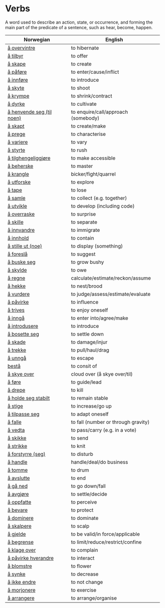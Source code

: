 # Verbs

A word used to describe an action, state, or occurrence, and forming the main part of the predicate of a sentence, such as hear, become, happen.

| Norwegian | English |
| --- | --- |
| [å overvintre](https://www.ordnett.no/search?language=no&phrase=å%20overvintre) | to hibernate |
| [å tilbyr](https://www.ordnett.no/search?language=no&phrase=å%20tilbyr) | to offer |
| [å skape](https://www.ordnett.no/search?language=no&phrase=å%20skape) | to create |
| [å påføre](https://www.ordnett.no/search?language=no&phrase=å%20påføre) | to enter/cause/inflict |
| [å innføre](https://www.ordnett.no/search?language=no&phrase=å%20innføre) | to introduce |
| [å skyte](https://www.ordnett.no/search?language=no&phrase=å%20skyte) | to shoot |
| [å krympe](https://www.ordnett.no/search?language=no&phrase=å%20krympe) | to shrink/contract |
| [å dyrke](https://www.ordnett.no/search?language=no&phrase=å%20dyrke) | to cultivate |
| [å henvende seg (til noen)](https://www.ordnett.no/search?language=no&phrase=å%20henvende%20seg%20(til%20noen)) | to enquire/call/approach (somebody) |
| [å skapt](https://www.ordnett.no/search?language=no&phrase=å%20skapt) | to create/make |
| [å prege](https://www.ordnett.no/search?language=no&phrase=å%20prege) | to characterise |
| [å variere](https://www.ordnett.no/search?language=no&phrase=å%20variere) | to vary |
| [å styrte](https://www.ordnett.no/search?language=no&phrase=å%20styrte) | to rush |
| [å tilghengeliggjøre](https://www.ordnett.no/search?language=no&phrase=å%20tilghengeliggjøre) | to make accessible |
| [å beherske](https://www.ordnett.no/search?language=no&phrase=å%20beherske) | to master |
| [å krangle](https://www.ordnett.no/search?language=no&phrase=å%20krangle) | bicker/fight/quarrel |
| [å utforske](https://www.ordnett.no/search?language=no&phrase=å%20utforske) | to explore |
| [å tape](https://www.ordnett.no/search?language=no&phrase=å%20tape) | to lose |
| [å samle](https://www.ordnett.no/search?language=no&phrase=å%20samle) | to collect (e.g. together) |
| [å utvikle](https://www.ordnett.no/search?language=no&phrase=å%20utvikle) | to develop (including code) |
| [å overraske](https://www.ordnett.no/search?language=no&phrase=å%20overraske) | to surprise |
| [å skille](https://www.ordnett.no/search?language=no&phrase=å%20skille) | to separate |
| [å innvandre](https://www.ordnett.no/search?language=no&phrase=å%20innvandre) | to immigrate |
| [å innhold](https://www.ordnett.no/search?language=no&phrase=å%20innhold) | to contain |
| [å stille ut (noe)](https://www.ordnett.no/search?language=no&phrase=å%20stille%20ut%20(noe)) | to display (something) |
| [å foreslå](https://www.ordnett.no/search?language=no&phrase=å%20foreslå) | to suggest |
| [å buske seg](https://www.ordnett.no/search?language=no&phrase=å%20buske%20seg) | to grow bushy |
| [å skylde](https://www.ordnett.no/search?language=no&phrase=å%20skylde) | to owe |
| [å regne](https://www.ordnett.no/search?language=no&phrase=å%20regne) | calculate/estimate/reckon/assume |
| [å hekke](https://www.ordnett.no/search?language=no&phrase=å%20hekke) | to nest/brood |
| [å vurdere](https://www.ordnett.no/search?language=no&phrase=å%20vurdere) | to judge/assess/estimate/evaluate |
| [å påvirke](https://www.ordnett.no/search?language=no&phrase=å%20påvirke) | to influence |
| [å trives](https://www.ordnett.no/search?language=no&phrase=å%20trives) | to enjoy oneself |
| [å inngå](https://www.ordnett.no/search?language=no&phrase=å%20inngå) | to enter into/agree/make |
| [å introdusere](https://www.ordnett.no/search?language=no&phrase=å%20introdusere) | to introduce |
| [å bosette seg](https://www.ordnett.no/search?language=no&phrase=å%20bosette%20seg) | to settle down |
| [å skade](https://www.ordnett.no/search?language=no&phrase=å%20skade) | to damage/injur |
| [å trekke](https://www.ordnett.no/search?language=no&phrase=å%20trekke) | to pull/haul/drag |
| [å unngå](https://www.ordnett.no/search?language=no&phrase=å%20unngå) | to escape |
| [bestå](https://www.ordnett.no/search?language=no&phrase=bestå) | to consit of |
| [å skye over](https://www.ordnett.no/search?language=no&phrase=å%20skye%20over) | cloud over (å skye over/til) |
| [å føre](https://www.ordnett.no/search?language=no&phrase=å%20føre) | to guide/lead |
| [å drepe](https://www.ordnett.no/search?language=no&phrase=å%20drepe) | to kill |
| [å holde seg stabilt](https://www.ordnett.no/search?language=no&phrase=å%20holde%20seg%20stabilt) | to remain stable |
| [å stige](https://www.ordnett.no/search?language=no&phrase=å%20stige) | to increase/go up |
| [å tilpasse seg](https://www.ordnett.no/search?language=no&phrase=å%20tilpasse%20seg) | to adapt oneself |
| [å falle](https://www.ordnett.no/search?language=no&phrase=å%20falle) | to fall (number or through gravity) |
| [å vedta](https://www.ordnett.no/search?language=no&phrase=å%20vedta) | to pass/carry (e.g. in a vote) |
| [å skikke](https://www.ordnett.no/search?language=no&phrase=å%20skikke) | to send |
| [å strikke](https://www.ordnett.no/search?language=no&phrase=å%20strikke) | to knit |
| [å forstyrre (seg)](https://www.ordnett.no/search?language=no&phrase=å%20forstyrre%20(seg)) | to disturb |
| [å handle](https://www.ordnett.no/search?language=no&phrase=å%20handle) | handle/deal/do business |
| [å tomme](https://www.ordnett.no/search?language=no&phrase=å%20tomme) | to drum |
| [å avslutte](https://www.ordnett.no/search?language=no&phrase=å%20avslutte) | to end |
| [å gå ned](https://www.ordnett.no/search?language=no&phrase=å%20gå%20ned) | to go down/fall |
| [å avgjøre](https://www.ordnett.no/search?language=no&phrase=å%20avgjøre) | to settle/decide |
| [å oppfatte](https://www.ordnett.no/search?language=no&phrase=å%20oppfatte) | to perceive |
| [å bevare](https://www.ordnett.no/search?language=no&phrase=å%20bevare) | to protect |
| [å dominere](https://www.ordnett.no/search?language=no&phrase=å%20dominere) | to dominate |
| [å skalpere](https://www.ordnett.no/search?language=no&phrase=å%20skalpere) | to scalp |
| [å gjelde](https://www.ordnett.no/search?language=no&phrase=å%20gjelde) | to be valid/in force/applicable |
| [å begrense](https://www.ordnett.no/search?language=no&phrase=å%20begrense) | to limit/reduce/restrict/confine |
| [å klage over](https://www.ordnett.no/search?language=no&phrase=å%20klage%20over) | to complain |
| [å påvirke hverandre](https://www.ordnett.no/search?language=no&phrase=å%20påvirke%20hverandre) | to interact |
| [å blomstre](https://www.ordnett.no/search?language=no&phrase=å%20blomstre) | to flower |
| [å synke](https://www.ordnett.no/search?language=no&phrase=å%20synke) | to decrease |
| [å ikke endre](https://www.ordnett.no/search?language=no&phrase=å%20ikke%20endre) | to not change |
| [å morjonere](https://www.ordnett.no/search?language=no&phrase=å%20morjonere) | to exercise |
| [å arrangere](https://www.ordnett.no/search?language=no&phrase=å%20arrangere) | to arrange/organise |

